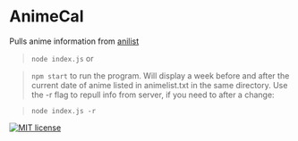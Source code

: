 AnimeCal
========

Pulls anime information from [anilist](https://anilist-api.readthedocs.io/en/latest/)

> `node index.js`
or

> `npm start`
to run the program. Will display a week before and after the current date of
anime listed in animelist.txt in the same directory.
Use the -r flag to repull info from server, if you need to after a change:

> `node index.js -r`

[![MIT license](http://img.shields.io/badge/license-MIT-brightgreen.svg)](http://opensource.org/licenses/MIT)

